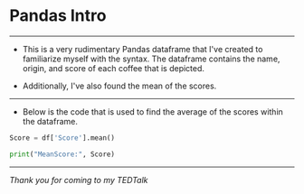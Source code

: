 # Pandas Intro

---

* This is a very rudimentary Pandas dataframe that I've created to familiarize myself with the syntax. The dataframe contains the name, origin, and score of each coffee that is depicted. 

* Additionally, I've also found the mean of the scores. 


---

* Below is the code that is used to find the average of the scores within the dataframe.

```python
Score = df['Score'].mean()

print("MeanScore:", Score)

```

---

*Thank you for coming to my TEDTalk*



